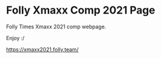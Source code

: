 # Folly Xmaxx Comp 2021 Page

Folly Times Xmaxx 2021 comp webpage.

Enjoy :/

https://xmaxx2021.folly.team/
